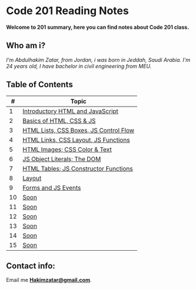 # Code 201 Reading Notes

**Welcome to 201 summary, here you can find notes about Code 201 class.**


## Who am i?
_I'm Abdulhakim Zatar, from Jordan, i was born in Jeddah, Saudi Arabia.
I'm 24 years old, I have bachelor in civil engineering from MEU._

## Table of Contents

\# | Topic 
--- | ---
1 | [Introductory HTML and JavaScript](class-01)
2 | [Basics of HTML, CSS & JS](class-02)
3 | [HTML Lists, CSS Boxes, JS Control Flow](class-03)
4 | [HTML Links, CSS Layout, JS Functions](class-04)
5 | [HTML Images; CSS Color & Text](class-05)
6 | [JS Object Literals; The DOM](class-06)
7 | [HTML Tables; JS Constructor Functions](class-07)
8 | [Layout](class-08)
9 | [Forms and JS Events](class-09)
10 | [Soon]()
11 | [Soon]()
12 | [Soon]()
13 | [Soon]()
14 | [Soon]()
15 | [Soon]()

## Contact info:
Email me **Hakimzatar@gmail.com**.
